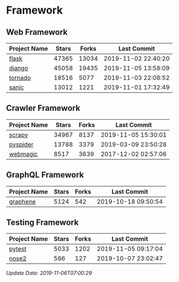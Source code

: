 # Framework

## Web Framework

| Project Name | Stars | Forks | Last Commit |
| ------------ | ----- | ----- | ----------- |
| [flask](https://github.com/pallets/flask) | 47365 | 13034 | 2019-11-02 22:40:20 |
| [django](https://github.com/django/django) | 45058 | 19435 | 2019-11-05 13:58:09 |
| [tornado](https://github.com/tornadoweb/tornado) | 18516 | 5077 | 2019-11-03 22:08:52 |
| [sanic](https://github.com/huge-success/sanic) | 13012 | 1221 | 2019-11-01 17:32:49 |

## Crawler Framework

| Project Name | Stars | Forks | Last Commit |
| ------------ | ----- | ----- | ----------- |
| [scrapy](https://github.com/scrapy/scrapy) | 34967 | 8137 | 2019-11-05 15:30:01 |
| [pyspider](https://github.com/binux/pyspider) | 13788 | 3379 | 2019-03-09 23:50:28 |
| [webmagic](https://github.com/code4craft/webmagic) | 8517 | 3639 | 2017-12-02 02:57:06 |

## GraphQL Framework

| Project Name | Stars | Forks | Last Commit |
| ------------ | ----- | ----- | ----------- |
| [graphene](https://github.com/graphql-python/graphene) | 5124 | 542 | 2019-10-18 09:50:54 |

## Testing Framework

| Project Name | Stars | Forks | Last Commit |
| ------------ | ----- | ----- | ----------- |
| [pytest](https://github.com/pytest-dev/pytest) | 5033 | 1202 | 2019-11-05 09:17:04 |
| [nose2](https://github.com/nose-devs/nose2) | 586 | 127 | 2019-10-07 23:02:47 |

*Update Date: 2019-11-06T07:00:29*